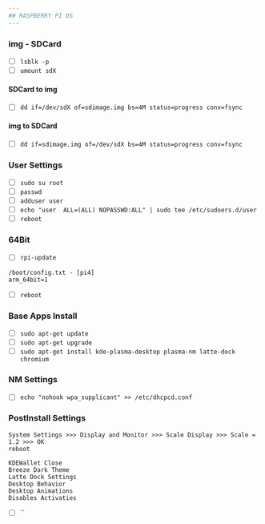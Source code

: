 ```yaml
---
## RASPBERRY PI OS
---
```


### img - SDCard
- [ ] `lsblk -p`
- [ ] `umount sdX`

#### SDCard to img
- [ ] `dd if=/dev/sdX of=sdimage.img bs=4M status=progress conv=fsync`

#### img to SDCard
- [ ] `dd if=sdimage.img of=/dev/sdX bs=4M status=progress conv=fsync`

### User Settings
- [ ] `sudo su root`
- [ ] `passwd`
- [ ] `adduser user`
- [ ] `echo "user  ALL=(ALL) NOPASSWD:ALL" | sudo tee /etc/sudoers.d/user`
- [ ] `reboot`

### 64Bit
- [ ] `rpi-update`
```
/boot/config.txt - [pi4]
arm_64bit=1
```
- [ ] `reboot`

### Base Apps Install
- [ ] `sudo apt-get update`
- [ ] `sudo apt-get upgrade`
- [ ] `sudo apt-get install kde-plasma-desktop plasma-nm latte-dock chromium`

### NM Settings
- [ ] `echo "nohook wpa_supplicant" >> /etc/dhcpcd.conf`

### PostInstall Settings
```
System Settings >>> Display and Monitor >>> Scale Display >>> Scale = 1.2 >>> OK
reboot
```


```
KDEWallet Close
Breeze Dark Theme
Latte Dock Settings
Desktop Behavior
Desktop Animations
Disables Activaties
```

- [ ] ``
